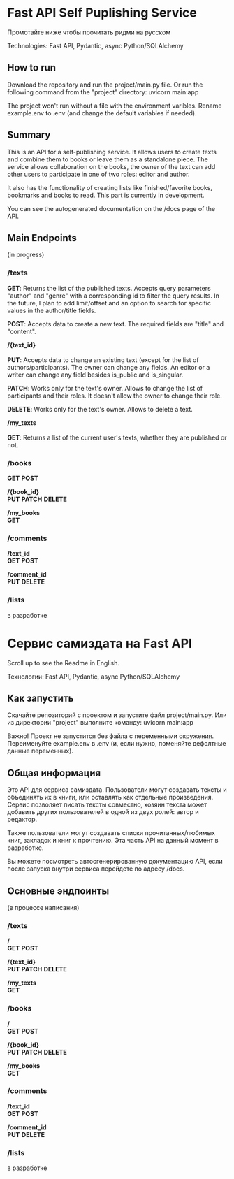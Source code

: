 # Fast API Self Puplishing Service
Промотайте ниже чтобы прочитать ридми на русском

Technologies: Fast API, Pydantic, async Python/SQLAlchemy

## How to run

Download the repository and run the project/main.py file. Or run the following command from the "project" directory:
uvicorn main:app

The project won't run without a file with the environment varibles. Rename example.env to .env (and change the default variables if needed).

## Summary

This is an API for a self-publishing service. It allows users to create texts and combine them to books or leave them as a standalone piece. The service allows collaboration on the books, the owner of the text can add other users to participate in one of two roles: editor and author.

It also has the functionality of creating lists like finished/favorite books, bookmarks and books to read. This part is currently in development.

You can see the autogenerated documentation on the /docs page of the API.

## Main Endpoints
(in progress)
### /texts

<b>GET</b>: Returns the list of the published texts. Accepts query parameters "author" and "genre" with a corresponding id to filter the query results. In the future, I plan to add limit/offset and an option to search for specific values in the author/title fields.

<b>POST</b>: Accepts data to create a new text. The required fields are "title" and "content".

<b>/{text_id}</b> \
\
<b>PUT</b>: Accepts data to change an existing text (except for the list of authors/participants). The owner can change any fields. An editor or a writer can change any field besides is_public and is_singular.

<b>PATCH</b>: Works only for the text's owner. Allows to change the list of participants and their roles. It doesn't allow the owner to change their role.

<b>DELETE</b>: Works only for the text's owner. Allows to delete a text.

<b>/my_texts</b> \
\
<b>GET</b>: Returns a list of the current user's texts, whether they are published or not.

### /books

<b>GET</b>
<b>POST</b>

<b>/{book_id}</b> \
<b>PUT</b>
<b>PATCH</b>
<b>DELETE</b>

<b>/my_books</b> \
<b>GET</b>

### /comments

<b>/text_id</b> \
<b>GET</b>
<b>POST</b>

<b>/comment_id</b> \
<b>PUT</b>
<b>DELETE</b>

### /lists

в разработке

# Сервис самиздата на Fast API
Scroll up to see the Readme in English.

Технологии: Fast API, Pydantic, async Python/SQLAlchemy

## Как запустить

Скачайте репозиторий с проектом и запустите файл project/main.py. Или из директории "project" выполните команду:
uvicorn main:app

Важно!
Проект не запустится без файла с переменными окружения. Переименуйте example.env в .env (и, если нужно, поменяйте дефолтные данные переменных).

## Общая информация

Это API для сервиса самиздата. Пользователи могут создавать тексты и объединять их в книги, или оставлять как отдельные произведения. Сервис позволяет писать тексты совместно, хозяин текста может добавить других пользователей в одной из двух ролей: автор и редактор.

Также пользователи могут создавать списки прочитанных/любимых книг, закладок и книг к прочтению. Эта часть API на данный момент в разработке.

Вы можете посмотреть автосгенерированную документацию API, если после запуска внутри сервиса перейдете по адресу /docs.

## Основные эндпоинты
(в процессе написания)
### /texts

<b>/</b> \
<b>GET</b>
<b>POST</b>

<b>/{text_id}</b> \
<b>PUT</b>
<b>PATCH</b>
<b>DELETE</b>

<b>/my_texts</b> \
<b>GET</b>

<b></b>

### /books

<b>/</b> \
<b>GET</b>
<b>POST</b>

<b>/{book_id}</b> \
<b>PUT</b>
<b>PATCH</b>
<b>DELETE</b>

<b>/my_books</b> \
<b>GET</b>

### /comments

<b>/text_id</b> \
<b>GET</b>
<b>POST</b>

<b>/comment_id</b> \
<b>PUT</b>
<b>DELETE</b>

### /lists

в разработке